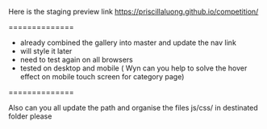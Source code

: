 
Here is the staging preview link
https://priscillaluong.github.io/competition/

==============

- already combined the gallery into master and update the nav link
- will style it later
- need to test again on all browsers
- tested on desktop and mobile ( Wyn can you help to solve the hover effect on mobile touch screen for category page)


==============

Also can you all update the path and organise the files js/css/ in destinated folder please



